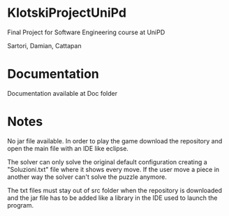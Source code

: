 # KlotskiProjectUniPd
Final Project for Software Engineering course at UniPD

Sartori, Damian, Cattapan

# Documentation
Documentation available at Doc folder

# Notes
No jar file available. In order to play the game download the repository and open the main file with an IDE like eclipse.

The solver can only solve the original default configuration creating a "Soluzioni.txt" file where it shows every move. If the user move a piece in another way the solver can't solve the puzzle anymore.

The txt files must stay out of src folder when the repository is downloaded and the jar file has to be added like a library in the IDE used to launch the program.
